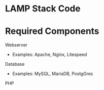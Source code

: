# LAMP Stack Code

# Required Components
Webserver
* Examples: Apache, Nginx, Litespeed

Database
* Examples: MySQL, MariaDB, PostgGres

PHP
